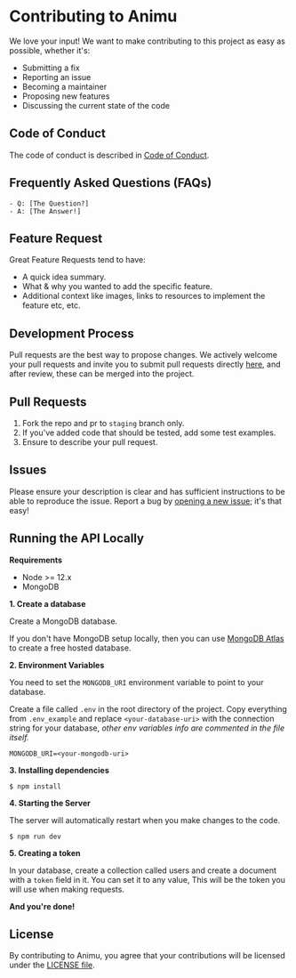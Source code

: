 # Contributing to Animu

We love your input! We want to make contributing to this project as easy as possible, whether it's:

- Submitting a fix
- Reporting an issue
- Becoming a maintainer
- Proposing new features
- Discussing the current state of the code

## Code of Conduct

The code of conduct is described in [Code of Conduct](CODE_OF_CONDUCT.md).

## Frequently Asked Questions (FAQs)

<!--- I thought it would be great to have a list of FAQs for the project to help save time for new contributors--->

    - Q: [The Question?]
    - A: [The Answer!]

## Feature Request

Great Feature Requests tend to have:

- A quick idea summary.
- What & why you wanted to add the specific feature.
- Additional context like images, links to resources to implement the feature etc, etc.

## Development Process

Pull requests are the best way to propose changes. We actively welcome your pull requests and invite you to submit pull requests directly <a href="https://github.com/AnimuAPI/Animu/pulls">here</a>, and after review, these can be merged into the project.

## Pull Requests

1. Fork the repo and pr to `staging` branch only.
2. If you've added code that should be tested, add some test examples.
3. Ensure to describe your pull request.

## Issues

Please ensure your description is
clear and has sufficient instructions to be able to reproduce the issue. Report a bug by <a href="https://github.com/AnimuAPI/Animu/issues">opening a new issue</a>; it's that easy!

## Running the API Locally

**Requirements**

- Node >= 12.x
- MongoDB

**1. Create a database**

Create a MongoDB database.

If you don't have MongoDB setup locally, then you can use [MongoDB Atlas][mongodb/atlas] to create a free hosted database.

**2. Environment Variables**

You need to set the `MONGODB_URI` environment variable to point to your database.

Create a file called `.env` in the root directory of the project. Copy everything from `.env_example` and replace `<your-database-uri>` with the connection string for your database, _other env variables info are commented in the file itself._

```shell
MONGODB_URI=<your-mongodb-uri>
```

**3. Installing dependencies**

```shell
$ npm install
```

**4. Starting the Server**

The server will automatically restart when you make changes to the code.

```shell
$ npm run dev
```

**5. Creating a token**

In your database, create a collection called users and create a document with a `token` field in it. You can set it to any value, This will be the token you will use when making requests.

**And you're done!**

## License

By contributing to Animu, you agree that your contributions will be licensed
under the [LICENSE file](LICENSE.md).

[mongodb/atlas]: https://www.mongodb.com/cloud/atlas
